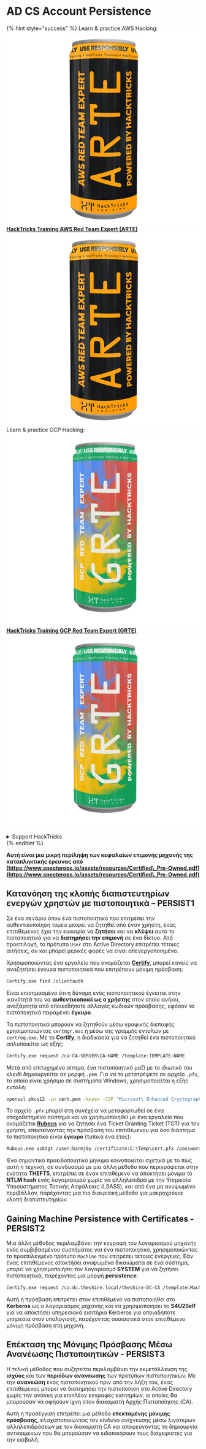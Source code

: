 # AD CS Account Persistence

{% hint style="success" %}
Learn & practice AWS Hacking:<img src="/.gitbook/assets/arte.png" alt="" data-size="line">[**HackTricks Training AWS Red Team Expert (ARTE)**](https://training.hacktricks.xyz/courses/arte)<img src="/.gitbook/assets/arte.png" alt="" data-size="line">\
Learn & practice GCP Hacking: <img src="/.gitbook/assets/grte.png" alt="" data-size="line">[**HackTricks Training GCP Red Team Expert (GRTE)**<img src="/.gitbook/assets/grte.png" alt="" data-size="line">](https://training.hacktricks.xyz/courses/grte)

<details>

<summary>Support HackTricks</summary>

* Check the [**subscription plans**](https://github.com/sponsors/carlospolop)!
* **Join the** 💬 [**Discord group**](https://discord.gg/hRep4RUj7f) or the [**telegram group**](https://t.me/peass) or **follow** us on **Twitter** 🐦 [**@hacktricks\_live**](https://twitter.com/hacktricks\_live)**.**
* **Share hacking tricks by submitting PRs to the** [**HackTricks**](https://github.com/carlospolop/hacktricks) and [**HackTricks Cloud**](https://github.com/carlospolop/hacktricks-cloud) github repos.

</details>
{% endhint %}

**Αυτή είναι μια μικρή περίληψη των κεφαλαίων επιμονής μηχανής της καταπληκτικής έρευνας από [https://www.specterops.io/assets/resources/Certified\_Pre-Owned.pdf](https://www.specterops.io/assets/resources/Certified\_Pre-Owned.pdf)**

## **Κατανόηση της κλοπής διαπιστευτηρίων ενεργών χρηστών με πιστοποιητικά – PERSIST1**

Σε ένα σενάριο όπου ένα πιστοποιητικό που επιτρέπει την αυθεντικοποίηση τομέα μπορεί να ζητηθεί από έναν χρήστη, ένας επιτιθέμενος έχει την ευκαιρία να **ζητήσει** και να **κλέψει** αυτό το πιστοποιητικό για να **διατηρήσει την επιμονή** σε ένα δίκτυο. Από προεπιλογή, το πρότυπο `User` στο Active Directory επιτρέπει τέτοιες αιτήσεις, αν και μπορεί μερικές φορές να είναι απενεργοποιημένο.

Χρησιμοποιώντας ένα εργαλείο που ονομάζεται [**Certify**](https://github.com/GhostPack/Certify), μπορεί κανείς να αναζητήσει έγκυρα πιστοποιητικά που επιτρέπουν μόνιμη πρόσβαση:
```bash
Certify.exe find /clientauth
```
Είναι επισημασμένο ότι η δύναμη ενός πιστοποιητικού έγκειται στην ικανότητά του να **αυθεντικοποιεί ως ο χρήστης** στον οποίο ανήκει, ανεξάρτητα από οποιεσδήποτε αλλαγές κωδικών πρόσβασης, εφόσον το πιστοποιητικό παραμένει **έγκυρο**.

Τα πιστοποιητικά μπορούν να ζητηθούν μέσω γραφικής διεπαφής χρησιμοποιώντας `certmgr.msc` ή μέσω της γραμμής εντολών με `certreq.exe`. Με το **Certify**, η διαδικασία για να ζητηθεί ένα πιστοποιητικό απλοποιείται ως εξής:
```bash
Certify.exe request /ca:CA-SERVER\CA-NAME /template:TEMPLATE-NAME
```
Μετά από επιτυχημένο αίτημα, ένα πιστοποιητικό μαζί με το ιδιωτικό του κλειδί δημιουργείται σε μορφή `.pem`. Για να το μετατρέψετε σε αρχείο `.pfx`, το οποίο είναι χρήσιμο σε συστήματα Windows, χρησιμοποιείται η εξής εντολή:
```bash
openssl pkcs12 -in cert.pem -keyex -CSP "Microsoft Enhanced Cryptographic Provider v1.0" -export -out cert.pfx
```
Το αρχείο `.pfx` μπορεί στη συνέχεια να μεταφορτωθεί σε ένα στοχοθετημένο σύστημα και να χρησιμοποιηθεί με ένα εργαλείο που ονομάζεται [**Rubeus**](https://github.com/GhostPack/Rubeus) για να ζητήσει ένα Ticket Granting Ticket (TGT) για τον χρήστη, επεκτείνοντας την πρόσβαση του επιτιθέμενου για όσο διάστημα το πιστοποιητικό είναι **έγκυρο** (τυπικά ένα έτος):
```bash
Rubeus.exe asktgt /user:harmj0y /certificate:C:\Temp\cert.pfx /password:CertPass!
```
Ένα σημαντικό προειδοποιητικό μήνυμα κοινοποιείται σχετικά με το πώς αυτή η τεχνική, σε συνδυασμό με μια άλλη μέθοδο που περιγράφεται στην ενότητα **THEFT5**, επιτρέπει σε έναν επιτιθέμενο να αποκτήσει μόνιμα το **NTLM hash** ενός λογαριασμού χωρίς να αλληλεπιδρά με την Υπηρεσία Υποσυστήματος Τοπικής Ασφάλειας (LSASS), και από ένα μη ανυψωμένο περιβάλλον, παρέχοντας μια πιο διακριτική μέθοδο για μακροχρόνια κλοπή διαπιστευτηρίων.

## **Gaining Machine Persistence with Certificates - PERSIST2**

Μια άλλη μέθοδος περιλαμβάνει την εγγραφή του λογαριασμού μηχανής ενός συμβιβασμένου συστήματος για ένα πιστοποιητικό, χρησιμοποιώντας το προεπιλεγμένο πρότυπο `Machine` που επιτρέπει τέτοιες ενέργειες. Εάν ένας επιτιθέμενος αποκτήσει ανυψωμένα δικαιώματα σε ένα σύστημα, μπορεί να χρησιμοποιήσει τον λογαριασμό **SYSTEM** για να ζητήσει πιστοποιητικά, παρέχοντας μια μορφή **persistence**:
```bash
Certify.exe request /ca:dc.theshire.local/theshire-DC-CA /template:Machine /machine
```
Αυτή η πρόσβαση επιτρέπει στον επιτιθέμενο να πιστοποιηθεί στο **Kerberos** ως ο λογαριασμός μηχανής και να χρησιμοποιήσει το **S4U2Self** για να αποκτήσει υπηρεσιακά εισιτήρια Kerberos για οποιαδήποτε υπηρεσία στον υπολογιστή, παρέχοντας ουσιαστικά στον επιτιθέμενο μόνιμη πρόσβαση στη μηχανή.

## **Επέκταση της Μόνιμης Πρόσβασης Μέσω Ανανέωσης Πιστοποιητικών - PERSIST3**

Η τελική μέθοδος που συζητείται περιλαμβάνει την εκμετάλλευση της **ισχύος** και των **περιόδων ανανέωσης** των προτύπων πιστοποιητικών. Με την **ανανεώση** ενός πιστοποιητικού πριν από την λήξη του, ένας επιτιθέμενος μπορεί να διατηρήσει την πιστοποίηση στο Active Directory χωρίς την ανάγκη για επιπλέον εγγραφές εισιτηρίων, οι οποίες θα μπορούσαν να αφήσουν ίχνη στον διακομιστή Αρχής Πιστοποίησης (CA).

Αυτή η προσέγγιση επιτρέπει μια μέθοδο **επεκταμένης μόνιμης πρόσβασης**, ελαχιστοποιώντας τον κίνδυνο ανίχνευσης μέσω λιγότερων αλληλεπιδράσεων με τον διακομιστή CA και αποφεύγοντας τη δημιουργία αντικειμένων που θα μπορούσαν να ειδοποιήσουν τους διαχειριστές για την εισβολή.
